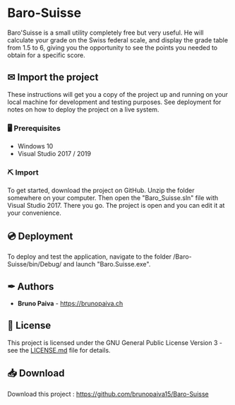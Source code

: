 # Baro-Suisse

Baro'Suisse is a small utility completely free but very useful. He will calculate your grade on the Swiss federal scale, and display the grade table from 1.5 to 6, giving you the opportunity to see the points you needed to obtain for a specific score. 

## ✉ Import the project

These instructions will get you a copy of the project up and running on your local machine for development and testing purposes. See deployment for notes on how to deploy the project on a live system.

### 🖥 Prerequisites

- Windows 10
- Visual Studio 2017 / 2019

### ⛏ Import

To get started, download the project on GitHub. Unzip the folder somewhere on your computer. Then open the "Baro_Suisse.sln" file with Visual Studio 2017. There you go. The project is open and you can edit it at your convenience.

## 💿 Deployment

To deploy and test the application, navigate to the folder /Baro-Suisse/bin/Debug/ and launch "Baro.Suisse.exe".

## ✒ Authors

* **Bruno Paiva** - https://brunopaiva.ch

## 📃 License

This project is licensed under the GNU General Public License Version 3 - see the [LICENSE.md](LICENSE.md) file for details.

## 📥 Download

Download this project : https://github.com/brunopaiva15/Baro-Suisse
